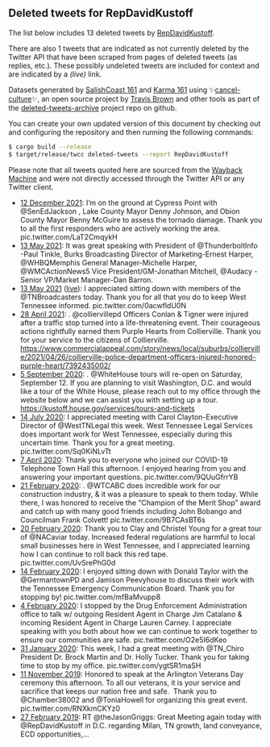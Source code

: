 ## Deleted tweets for RepDavidKustoff

The list below includes 13 deleted tweets by
[RepDavidKustoff](https://twitter.com/RepDavidKustoff).

There are also 1 tweets that are indicated as not currently
deleted by the Twitter API that have been scraped from pages of deleted tweets (as replies, etc.).
These possibly undeleted tweets are included for context and are indicated by a _(live)_ link.


Datasets generated by [SalishCoast 161](https://twitter.com/SalishCoastA) and [Karma 161](https://twitter.com/KarmaOneSixOne)
using ✨[cancel-culture](https://github.com/travisbrown/cancel-culture)✨, an open source project by [Travis Brown](https://twitter.com/travisbrown) 
and other tools as part of the [deleted-tweets-archive](https://github.com/salcoast/deleted-tweets-archive/) project repo on github.

You can create your own updated version of this document by checking out and configuring the
repository and then running the following commands:

```bash
$ cargo build --release
$ target/release/twcc deleted-tweets --report RepDavidKustoff
```

Please note that all tweets quoted here are sourced from the
[Wayback Machine](https://web.archive.org) and were not directly accessed through the Twitter API or
any Twitter client.

* [12 December 2021](https://web.archive.org/web/20211212193518/https://twitter.com/RepDavidKustoff/status/1470114916573003778): I’m on the ground at Cypress Point with  @SenEdJackson , Lake County Mayor Denny Johnson, and Obion County Mayor Benny McGuire to assess the tornado damage. Thank you to all the first responders who are actively working the area. pic.twitter.com/LaT2CmqykH
* [13 May 2021](https://web.archive.org/web/20210513184713/https://twitter.com/RepDavidKustoff/status/1392914272443899905): It was great speaking with President of  @ThunderboltInfo -Paul Tinkle, Burks Broadcasting Director of Marketing-Ernest Harper,  @WHBQMemphis  General Manager-Michelle Harper,  @WMCActionNews5  Vice President/GM-Jonathan Mitchell,  @Audacy - Senior VP/Market Manager-Dan Barron.
* [13 May 2021](https://web.archive.org/web/20210513184713/https://twitter.com/RepDavidKustoff/status/1392914272443899905) ([live](https://twitter.com/RepDavidKustoff/status/1392914067199832068)): I appreciated sitting down with members of the  @TNBroadcasters  today. Thank you for all that you do to keep West Tennessee informed. pic.twitter.com/0acwfldU0N
* [28 April 2021](https://web.archive.org/web/20210428163825/https://twitter.com/RepDavidKustoff/status/1387446006522974211): . @colliervillepd  Officers Conlan & Tigner were injured after a traffic stop turned into a life-threatening event. Their courageous actions rightfully earned them Purple Hearts from Collierville. Thank you for your service to the citizens of Collierville. https://www.commercialappeal.com/story/news/local/suburbs/collierville/2021/04/26/collierville-police-department-officers-injured-honored-purple-heart/7392435002/
* [ 5 September 2020](https://web.archive.org/web/20200905161204/https://twitter.com/RepDavidKustoff/status/1302277903405600768): . @WhiteHouse  tours will re-open on Saturday, September 12. If you are planning to visit Washington, D.C. and would like a tour of the White House, please reach out to my office through the website below and we can assist you with setting up a tour. https://kustoff.house.gov/services/tours-and-tickets
* [14 July 2020](https://web.archive.org/web/20200714173034/https://twitter.com/RepDavidKustoff/status/1283080015010242563): I appreciated meeting with Carol Clayton-Executive Director of  @WestTNLegal  this week. West Tennessee Legal Services does important work for West Tennessee, especially during this uncertain time. Thank you for a great meeting. pic.twitter.com/Sq0KiNLvTt
* [ 7 April 2020](https://web.archive.org/web/20200407232209/https://twitter.com/RepDavidKustoff/status/1247665641412341761): Thank you to everyone who joined our COVID-19 Telephone Town Hall this afternoon. I enjoyed hearing from you and answering your important questions. pic.twitter.com/9QUuGfrrYB
* [21 February 2020](https://web.archive.org/web/20200221205841/https://twitter.com/RepDavidKustoff/status/1230958957914677249): . @WTCABC  does incredible work for our construction industry, & it was a pleasure to speak to them today. While there, I was honored to receive the “Champion of the Merit Shop” award and catch up with many good friends including John Bobango and Councilman Frank Colvett! pic.twitter.com/9B7CAsBT6s
* [20 February 2020](https://web.archive.org/web/20200220233301/https://twitter.com/RepDavidKustoff/status/1230632362125484033): Thank you to Clay and Christel Young for a great tour of  @NACaviar  today. Increased federal regulations are harmful to local small businesses here in West Tennessee, and I appreciated learning how I can continue to roll back this red tape. pic.twitter.com/UvSrePhG0d
* [14 February 2020](https://web.archive.org/web/20200214164907/https://twitter.com/RepDavidKustoff/status/1228357193298333696): I enjoyed sitting down with Donald Taylor with the  @GermantownPD  and Jamison Peevyhouse to discuss their work with the Tennessee Emergency Communication Board. Thank you for stopping by! pic.twitter.com/mfBaMvupp8
* [ 4 February 2020](https://web.archive.org/web/20200205171207/https://twitter.com/RepDavidKustoff/status/1224500029580247040): I stopped by the Drug Enforcement Administration office to talk w/ outgoing Resident Agent in Charge Jim Catalano & incoming Resident Agent in Charge Lauren Carney. I appreciate speaking with you both about how we can continue to work together to ensure our communities are safe. pic.twitter.com/O2e5I6dKeo
* [31 January 2020](https://web.archive.org/web/20200131222220/https://twitter.com/RepDavidKustoff/status/1223366409931186178): This week, I had a great meeting with  @TN_Chiro  President Dr. Brock Martin and Dr. Holly Tucker. Thank you for taking time to stop by my office. pic.twitter.com/ygtSR1maSH
* [11 November 2019](https://web.archive.org/web/20191111022923/https://twitter.com/RepDavidKustoff/status/1193715182851231744): Honored to speak at the Arlington Veterans Day ceremony this afternoon. To all our veterans, it is your service and sacrifice that keeps our nation free and safe.  Thank you to  @Chamber38002  and  @ToniaHowell  for organizing this great event. pic.twitter.com/RNXkmCKYz0
* [27 February 2019](https://web.archive.org/web/20190227225707/https://twitter.com/RepDavidKustoff/status/1100892614964973568): RT @theJasonGriggs: Great Meeting again today with @RepDavidKustoff in D.C. regarding Milan, TN growth, land conveyance, ECD opportunities,…

